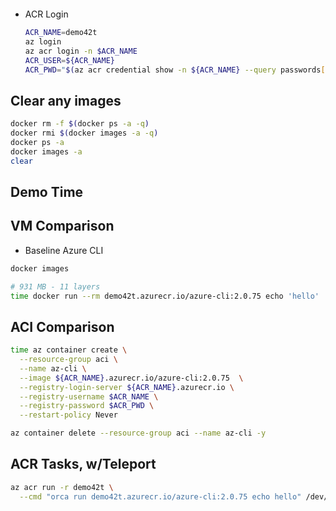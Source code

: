   ```sh
  ```

- ACR Login

  ```sh
  ACR_NAME=demo42t
  az login
  az acr login -n $ACR_NAME
  ACR_USER=${ACR_NAME}
  ACR_PWD="$(az acr credential show -n ${ACR_NAME} --query passwords[0].value -o tsv)"
  ```

## Clear any images

  ```sh
  docker rm -f $(docker ps -a -q)
  docker rmi $(docker images -a -q)
  docker ps -a
  docker images -a
  clear
  ```
## Demo Time

## VM Comparison

- Baseline Azure CLI

```sh
docker images

# 931 MB - 11 layers
time docker run --rm demo42t.azurecr.io/azure-cli:2.0.75 echo 'hello'
```

## ACI Comparison

```sh
time az container create \
  --resource-group aci \
  --name az-cli \
  --image ${ACR_NAME}.azurecr.io/azure-cli:2.0.75  \
  --registry-login-server ${ACR_NAME}.azurecr.io \
  --registry-username $ACR_NAME \
  --registry-password $ACR_PWD \
  --restart-policy Never

az container delete --resource-group aci --name az-cli -y
```

## ACR Tasks, w/Teleport

```sh
az acr run -r demo42t \
  --cmd "orca run demo42t.azurecr.io/azure-cli:2.0.75 echo hello" /dev/null
```
